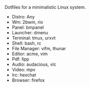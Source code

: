 Dotfiles for a minimalistic Linux system.

- Distro: Any
- Wm: 2bwm, rio
- Panel: bmpanel
- Launcher: dmenu
- Terminal: tmux, urxvt
- Shell: bash, rc
- File Manager: vifm, thunar
- Editor: acme, vim
- Pdf: llpp
- Audio: audacious, vlc
- Video: mpv
- Irc: hexchat
- Browser: firefox
